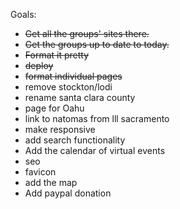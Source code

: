 
Goals:
- ~~Get all the groups' sites there.~~
- ~~Get the groups up to date to today.~~
- ~~Format it pretty~~
- ~~deploy~~
- ~~format individual pages~~
- remove stockton/lodi
- rename santa clara county
- page for Oahu
- link to natomas from lll sacramento
- make responsive
- add search functionality
- Add the calendar of virtual events
- seo
- favicon
- add the map
- Add paypal donation